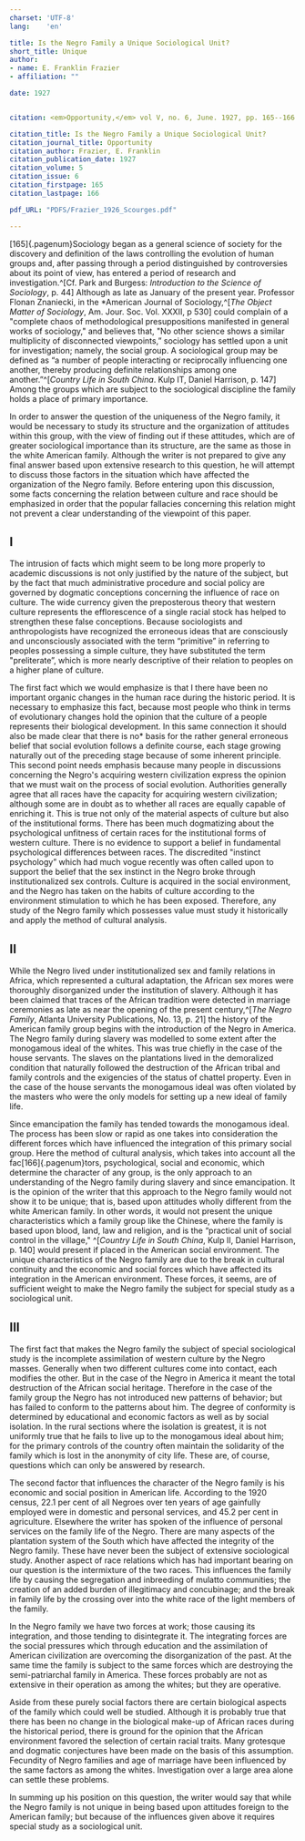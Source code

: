 ```yaml
---
charset: 'UTF-8'
lang:    'en'

title: Is the Negro Family a Unique Sociological Unit?
short_title: Unique
author:
- name: E. Franklin Frazier
- affiliation: ""

date: 1927


citation: <em>Opportunity,</em> vol V, no. 6, June. 1927, pp. 165--166.

citation_title: Is the Negro Family a Unique Sociological Unit?
citation_journal_title: Opportunity
citation_author: Frazier, E. Franklin
citation_publication_date: 1927
citation_volume: 5
citation_issue: 6
citation_firstpage: 165
citation_lastpage: 166

pdf_URL: "PDFS/Frazier_1926_Scourges.pdf"

---
```



[165]{.pagenum}Sociology began as a general science of society for the discovery and definition of the laws controlling the evolution of human groups and, after passing through a period distinguished by controversies about its point of view, has entered a period of research and investigation.^[Cf. Park and Burgess: *Introduction to the Science of Sociology*, p. 44] Although as late as January of the present year. Professor Flonan Znaniecki, in the *American Journal of Sociology,^[*The Object Matter of Sociology*, Am. Jour. Soc. Vol. XXXII, p 530] could complain of a "complete chaos of methodological presuppositions manifested in general works of sociology," and believes that, "No other science shows a similar multiplicity of disconnected viewpoints,” sociology has settled upon a unit for investigation; namely, the social group. A sociological group may be defined as “a number of people interacting or reciprocally influencing one another, thereby producing definite relationships among one another.”^[*Country Life in South China*. Kulp IT, Daniel Harrison, p. 147] Among the groups which are subject to the sociological discipline the family holds a place of primary importance.

In order to answer the question of the uniqueness of the Negro family, it would be necessary to study its structure and the organization of attitudes within this group, with the view of finding out if these attitudes, which are of greater sociological importance than its structure, are the same as those in the white American family. Although the writer is not prepared to give any final answer based upon extensive research to this question, he will attempt to discuss those factors in the situation which have affected the organization of the Negro family. Before entering upon this discussion, some facts concerning the relation between culture and race should be emphasized in order that the popular fallacies concerning this relation might not prevent a clear understanding of the viewpoint of this paper.

## I

The intrusion of facts which might seem to be long more properly to academic discussions is not only justified by the nature of the subject, but by the fact that much administrative procedure and social policy are governed by dogmatic conceptions concerning the influence of race on culture. The wide currency given the preposterous theory that western culture represents the efflorescence of a single racial stock has helped to strengthen these false conceptions. Because sociologists and anthropologists have recognized the erroneous ideas that are consciously and unconsciously associated with the term “primitive” in referring to peoples possessing a simple culture, they have substituted the term "preliterate”, which is more nearly descriptive of their relation to peoples on a higher plane of culture.

The first fact which we would emphasize is that I there have been no important organic changes in the human race during the historic period. It is necessary to emphasize this fact, because most people who think in terms of evolutionary changes hold the opinion that the culture of a people represents their biological development. In this same connection it should also be made clear that there is no* basis for the rather general erroneous belief that social evolution follows a definite course, each stage growing naturally out of the preceding stage because of some inherent principle. This second point needs emphasis because many people in discussions concerning the Negro's acquiring western civilization express the opinion that we must wait on the process of social evolution. Authorities generally agree that all races have the capacity for acquiring western civilization; although some are in doubt as to whether all races are equally capable of enriching it. This is true not only of the material aspects of culture but also of the institutional forms. There has been much dogmatizing about the psychological unfitness of certain races for the institutional forms of western culture. There is no evidence to support a belief in fundamental psychological differences between races. The discredited "instinct psychology” which had much vogue recently was often called upon to support the belief that the sex instinct in the Negro broke through institutionalized sex controls. Culture is acquired in the social environment, and the Negro has taken on the habits of culture according to the environment stimulation to which he has been exposed. Therefore, any study of the Negro family which possesses value must study it historically and apply the method of cultural analysis.

## II

While the Negro lived under institutionalized sex and family relations in Africa, which represented a cultural adaptation, the African sex mores were thoroughly disorganized under the institution of slavery. Although it has been claimed that traces of the African tradition were detected in marriage ceremonies as late as near the opening of the present century,^[*The Negro Family*, Atlanta University Publications, No. 13, p. 21] the history of the American family group begins with the introduction of the Negro in America. The Negro family during slavery was modelled to some extent after the monogamous ideal of the whites. This was true chiefly in the case of the house servants. The slaves on the plantations lived in the demoralized condition that naturally followed the destruction of the African tribal and family controls and the exigencies of the status of chattel property. Even in the case of the house servants the monogamous ideal was often violated by the masters who were the only models for setting up a new ideal of family life.

Since emancipation the family has tended towards the monogamous ideal. The process has been slow or rapid as one takes into consideration the different forces which have influenced the integration of this primary social group. Here the method of cultural analysis, which takes into account all the fac[166]{.pagenum}tors, psychological, social and economic, which determine the character of any group, is the only approach to an understanding of the Negro family during slavery and since emancipation. It is the opinion of the writer that this approach to the Negro family would not show it to be unique; that is, based upon attitudes wholly different from the white American family. In other words, it would not present the unique characteristics which a family group like the Chinese, where the family is based upon blood, land, law and religion, and is the “practical unit of social control in the village," ^[*Country Life in South China*, Kulp II, Daniel Harrison, p. 140] would present if placed in the American social environment. The unique characteristics of the Negro family are due to the break in cultural continuity and the economic and social forces which have affected its integration in the American environment. These forces, it seems, are of sufficient weight to make the Negro family the subject for special study as a sociological unit.

## III

The first fact that makes the Negro family the subject of special sociological study is the incomplete assimilation of western culture by the Negro masses. Generally when two different cultures come into contact, each modifies the other. But in the case of the Negro in America it meant the total destruction of the African social heritage. Therefore in the case of the family group the Negro has not introduced new patterns of behavior; but has failed to conform to the patterns about him. The degree of conformity is determined by educational and economic factors as well as by social isolation. In the rural sections where the isolation is greatest, it is not uniformly true that he fails to live up to the monogamous ideal about him; for the primary controls of the country often maintain the solidarity of the family which is lost in the anonymity of city life. These are, of course, questions which can only be answered by research.

The second factor that influences the character of the Negro family is his economic and social position in American life. According to the 1920 census, 22.1 per cent of all Negroes over ten years of age gainfully employed were in domestic and personal services, and 45.2 per cent in agriculture. Elsewhere the writer has spoken of the influence of personal services on the family life of the Negro. There are many aspects of the plantation system of the South which have affected the integrity of the Negro family. These have never been the subject of extensive sociological study. Another aspect of race relations which has had important bearing on our question is the intermixture of the two races. This influences the family life by causing the segregation and inbreeding of mulatto communities; the creation of an added burden of illegitimacy and concubinage; and the break in family life by the crossing over into the white race of the light members of the family.

In the Negro family we have two forces at work; those causing its integration, and those tending to disintegrate it. The integrating forces are the social pressures which through education and the assimilation of American civilization are overcoming the disorganization of the past. At the same time the family is subject to the same forces which are destroying the semi-patriarchal family in America. These forces probably are not as extensive in their operation as among the whites; but they are operative.

Aside from these purely social factors there are certain biological aspects of the family which could well be studied. Although it is probably true that there has been no change in the biological make-up of African races during the historical period, there is ground for the opinion that the African environment favored the selection of certain racial traits. Many grotesque and dogmatic conjectures have been made on the basis of this assumption. Fecundity of Negro families and age of marriage have been influenced by the same factors as among the whites. Investigation over a large area alone can settle these problems.

In summing up his position on this question, the writer would say that while the Negro family is not unique in being based upon attitudes foreign to the American family; but because of the influences given above it requires special study as a sociological unit.
